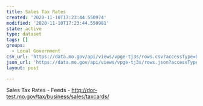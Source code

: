 ```yaml
---
title: Sales Tax Rates
created: '2020-11-10T17:23:44.550974'
modified: '2020-11-10T17:23:44.550981'
state: active
type: dataset
tags: []
groups:
  - Local Government
csv_url: 'https://data.mo.gov/api/views/vpge-tj3s/rows.csv?accessType=DOWNLOAD'
json_url: 'https://data.mo.gov/api/views/vpge-tj3s/rows.json?accessType=DOWNLOAD'
layout: post

---
```

Sales Tax Rates - Feeds - http://dor-test.mo.gov/tax/business/sales/taxcards/
